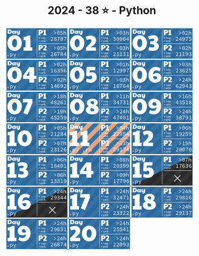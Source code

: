 <!-- AOC TILES BEGIN -->
<h1 align="center">
  2024 - 38 ⭐ - Python
</h1>
<a href="1. Historian Hysteria/main.py">
  <img src=".aoc_tiles/tiles/2024/01.png" width="161px">
</a>
<a href="2. Red-Nosed-Reports/main.py">
  <img src=".aoc_tiles/tiles/2024/02.png" width="161px">
</a>
<a href="3. Mull It Over/main.py">
  <img src=".aoc_tiles/tiles/2024/03.png" width="161px">
</a>
<a href="4. Ceres Search/main.py">
  <img src=".aoc_tiles/tiles/2024/04.png" width="161px">
</a>
<a href="5. Print Queue/main.py">
  <img src=".aoc_tiles/tiles/2024/05.png" width="161px">
</a>
<a href="6. Guard Gallivant/main.py">
  <img src=".aoc_tiles/tiles/2024/06.png" width="161px">
</a>
<a href="7. Bridge Repair/main.py">
  <img src=".aoc_tiles/tiles/2024/07.png" width="161px">
</a>
<a href="8. Resonant Collinearity/main.py">
  <img src=".aoc_tiles/tiles/2024/08.png" width="161px">
</a>
<a href="9. Disk Fragmenter/main.py">
  <img src=".aoc_tiles/tiles/2024/09.png" width="161px">
</a>
<a href="10. Hoof It/main.py">
  <img src=".aoc_tiles/tiles/2024/10.png" width="161px">
</a>
<a href="11. Plutonian Pebbles/main.py">
  <img src=".aoc_tiles/tiles/2024/11.png" width="161px">
</a>
<a href="12. Garden Groups/main.py">
  <img src=".aoc_tiles/tiles/2024/12.png" width="161px">
</a>
<a href="13. Claw Contraption/main.py">
  <img src=".aoc_tiles/tiles/2024/13.png" width="161px">
</a>
<a href="14. Restroom Redoubt/main.py">
  <img src=".aoc_tiles/tiles/2024/14.png" width="161px">
</a>
<a href="15. Warehouse Woes/main.py">
  <img src=".aoc_tiles/tiles/2024/15.png" width="161px">
</a>
<a href="16. Reindeer Maze/main.py">
  <img src=".aoc_tiles/tiles/2024/16.png" width="161px">
</a>
<a href="17. Chronospatial Computer/main.py">
  <img src=".aoc_tiles/tiles/2024/17.png" width="161px">
</a>
<a href="18. RAM Run/main.py">
  <img src=".aoc_tiles/tiles/2024/18.png" width="161px">
</a>
<a href="19. Linen Layout/main.py">
  <img src=".aoc_tiles/tiles/2024/19.png" width="161px">
</a>
<a href="20. Race Condition/main.py">
  <img src=".aoc_tiles/tiles/2024/20.png" width="161px">
</a>
<!-- AOC TILES END -->
